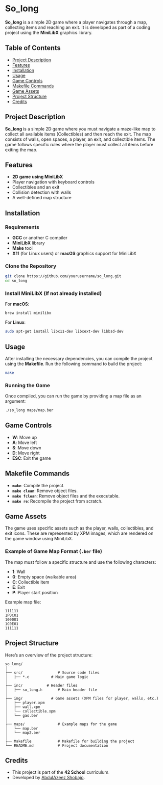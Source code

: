 # So_long

**So_long** is a simple 2D game where a player navigates through a map, collecting items and reaching an exit. It is developed as part of a coding project using the **MiniLibX** graphics library.

## Table of Contents

- [Project Description](#project-description)
- [Features](#features)
- [Installation](#installation)
- [Usage](#usage)
- [Game Controls](#game-controls)
- [Makefile Commands](#makefile-commands)
- [Game Assets](#game-assets)
- [Project Structure](#project-structure)
- [Credits](#credits)

## Project Description

**So_long** is a simple 2D game where you must navigate a maze-like map to collect all available items (Collectibles) and then reach the exit. The map consists of walls, open spaces, a player, an exit, and collectible items. The game follows specific rules where the player must collect all items before exiting the map.

## Features

- **2D game using MiniLibX**
- Player navigation with keyboard controls
- Collectibles and an exit
- Collision detection with walls
- A well-defined map structure

## Installation

### Requirements

- **GCC** or another C compiler
- **MiniLibX** library
- **Make** tool
- **X11** (for Linux users) or **macOS** graphics support for MiniLibX

### Clone the Repository

```bash
git clone https://github.com/yourusername/so_long.git
cd so_long
```

### Install MiniLibX (If not already installed)

For **macOS**:
```bash
brew install minilibx
```

For **Linux**:
```bash
sudo apt-get install libx11-dev libxext-dev libbsd-dev
```

## Usage

After installing the necessary dependencies, you can compile the project using the **Makefile**. Run the following command to build the project:

```bash
make
```

### Running the Game

Once compiled, you can run the game by providing a map file as an argument:

```bash
./so_long maps/map.ber
```

## Game Controls

- **W**: Move up
- **A**: Move left
- **S**: Move down
- **D**: Move right
- **ESC**: Exit the game

## Makefile Commands

- **`make`**: Compile the project.
- **`make clean`**: Remove object files.
- **`make fclean`**: Remove object files and the executable.
- **`make re`**: Recompile the project from scratch.

## Game Assets

The game uses specific assets such as the player, walls, collectibles, and exit icons. These are represented by XPM images, which are rendered on the game window using MiniLibX.

### Example of Game Map Format (`.ber` file)

The map must follow a specific structure and use the following characters:

- **1**: Wall
- **0**: Empty space (walkable area)
- **C**: Collectible item
- **E**: Exit
- **P**: Player start position

Example map file:

```
111111
1P0C01
100001
1C0E01
111111
```

## Project Structure

Here’s an overview of the project structure:

```
so_long/
│
├── src/                # Source code files
│   ├── *.c          # Main game logic
│
├── inc/           # Header files
│   ├── so_long.h       # Main header file
│
├── img/             # Game assets (XPM files for player, walls, etc.)
│   ├── player.xpm
│   ├── wall.xpm
│   └── collectible.xpm
│   └── gas.ber
│
├── maps/               # Example maps for the game
│   └── map.ber
│   └── map2.ber
│
├── Makefile            # Makefile for building the project
└── README.md           # Project documentation
```

## Credits

- This project is part of the **42 School** curriculum.
- Developed by [AbdulAzeez Shobajo](https://github.com/digitalpool).

